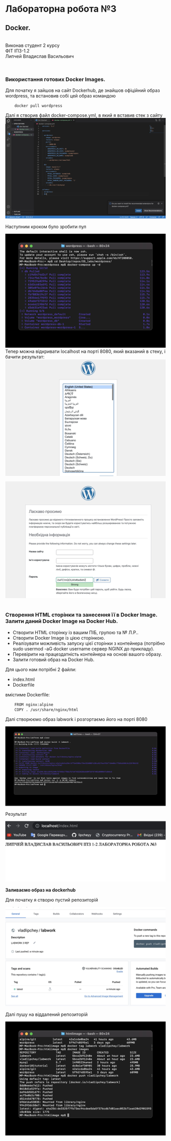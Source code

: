 # Лабораторна робота №3
## **Docker.**
<br>
Виконав студент 2 курсу <br>
ФІТ ІПЗ-1.2 <br>
Липчей Владислав Васильович

&nbsp;
### **Використання готових Docker Images.**
Для початку я зайшов на сайт Dockerhub, де знайшов офіційний образ wordpress, та встановив собі цей образ командою
```
    docker pull wordpress
```

Далі я створив файл docker-compose.yml, в який я вставив стек з сайту
![](img/docker-compose.jpg)

Наступним кроком було зробити пул

![](img/wordpressPull.jpg)
Тепер можна відкривати localhost на порті 8080, який вказаний в стеку, і бачити результат:
![](img/wordpressPage.jpg)

![](img/wordpressPage2.jpg)
&nbsp;
### **Створення HTML сторінки та занесення її в Docker Image. Залити даний Docker Image на Docker Hub.**

- Створити HTML сторінку із вашим ПІБ, групою та № Л.Р..
- Створити Docker Image із цією сторінкою.
- Реалізувати можливість запуску цієї сторінки з контейнера (потрібно sudo usermod -aG docker username сервер NGINX до прикладу). 
- Перевірити на працездатність контейнера на основі вашого образу. 
- Залити готовий образ на Docker Hub.

Для цього нам потрібні 2 файли:
 - index.html
 - Dockerfile

вмістиме Dockerfile:
    
        FROM nginx:alpine
        COPY . /usr/share/nginx/html
Далі створюємо образ labwork і розгортаємо його на порті 8080

![](img/htmlBuild.jpg)

Результат

![](img/res.jpg)

**Заливаємо образ на dockerhub**

Для початку я створю пустий репозиторій 


![](img/dockerHub.jpg)

Далі пушу на віддалений репозиторій

![](img/dockerPush.jpg)
